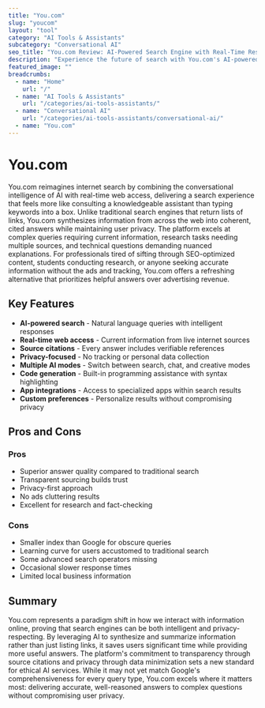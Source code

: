 ```yaml
---
title: "You.com"
slug: "youcom"
layout: "tool"
category: "AI Tools & Assistants"
subcategory: "Conversational AI"
seo_title: "You.com Review: AI-Powered Search Engine with Real-Time Results"
description: "Experience the future of search with You.com's AI-powered engine. Get instant answers, real-time information, and source citations in a privacy-focused platform."
featured_image: ""
breadcrumbs:
  - name: "Home"
    url: "/"
  - name: "AI Tools & Assistants"
    url: "/categories/ai-tools-assistants/"
  - name: "Conversational AI"
    url: "/categories/ai-tools-assistants/conversational-ai/"
  - name: "You.com"
---
```


# You.com

You.com reimagines internet search by combining the conversational intelligence of AI with real-time web access, delivering a search experience that feels more like consulting a knowledgeable assistant than typing keywords into a box. Unlike traditional search engines that return lists of links, You.com synthesizes information from across the web into coherent, cited answers while maintaining user privacy. The platform excels at complex queries requiring current information, research tasks needing multiple sources, and technical questions demanding nuanced explanations. For professionals tired of sifting through SEO-optimized content, students conducting research, or anyone seeking accurate information without the ads and tracking, You.com offers a refreshing alternative that prioritizes helpful answers over advertising revenue.

## Key Features

- **AI-powered search** - Natural language queries with intelligent responses
- **Real-time web access** - Current information from live internet sources
- **Source citations** - Every answer includes verifiable references
- **Privacy-focused** - No tracking or personal data collection
- **Multiple AI modes** - Switch between search, chat, and creative modes
- **Code generation** - Built-in programming assistance with syntax highlighting
- **App integrations** - Access to specialized apps within search results
- **Custom preferences** - Personalize results without compromising privacy

## Pros and Cons

### Pros
- Superior answer quality compared to traditional search
- Transparent sourcing builds trust
- Privacy-first approach
- No ads cluttering results
- Excellent for research and fact-checking

### Cons
- Smaller index than Google for obscure queries
- Learning curve for users accustomed to traditional search
- Some advanced search operators missing
- Occasional slower response times
- Limited local business information

## Summary

You.com represents a paradigm shift in how we interact with information online, proving that search engines can be both intelligent and privacy-respecting. By leveraging AI to synthesize and summarize information rather than just listing links, it saves users significant time while providing more useful answers. The platform's commitment to transparency through source citations and privacy through data minimization sets a new standard for ethical AI services. While it may not yet match Google's comprehensiveness for every query type, You.com excels where it matters most: delivering accurate, well-reasoned answers to complex questions without compromising user privacy.